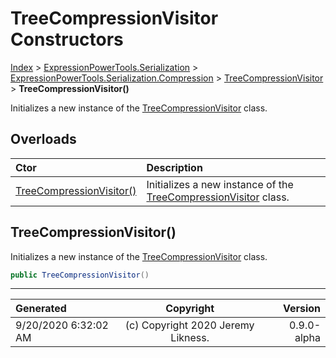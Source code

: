 ﻿# TreeCompressionVisitor Constructors

[Index](../index.md) > [ExpressionPowerTools.Serialization](ExpressionPowerTools.Serialization.a.md) > [ExpressionPowerTools.Serialization.Compression](ExpressionPowerTools.Serialization.Compression.n.md) > [TreeCompressionVisitor](ExpressionPowerTools.Serialization.Compression.TreeCompressionVisitor.cs.md) > **TreeCompressionVisitor()**

Initializes a new instance of the [TreeCompressionVisitor](ExpressionPowerTools.Serialization.Compression.TreeCompressionVisitor.cs.md) class.

## Overloads

| Ctor | Description |
| :-- | :-- |
| [TreeCompressionVisitor()](#treecompressionvisitor) | Initializes a new instance of the [TreeCompressionVisitor](ExpressionPowerTools.Serialization.Compression.TreeCompressionVisitor.cs.md) class. |

## TreeCompressionVisitor()

Initializes a new instance of the [TreeCompressionVisitor](ExpressionPowerTools.Serialization.Compression.TreeCompressionVisitor.cs.md) class.

```csharp
public TreeCompressionVisitor()
```



---

| Generated | Copyright | Version |
| :-- | :-: | --: |
| 9/20/2020 6:32:02 AM | (c) Copyright 2020 Jeremy Likness. | 0.9.0-alpha |
